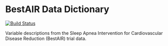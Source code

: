 BestAIR Data Dictionary
=======================

[![Build Status](https://travis-ci.org/sleepepi/bestair-data-dictionary.png?branch=master)](https://travis-ci.org/sleepepi/bestair-data-dictionary)

Variable descriptions from the Sleep Apnea Intervention for Cardiovascular Disease Reduction (BestAIR) trial data.

